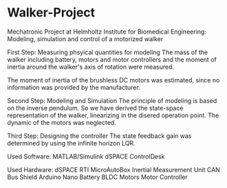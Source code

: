 # Walker-Project
Mechatronic Project at Helmholtz Institute for Biomedical Engineering:
Modeling, simulation and control of a motorized walker


First Step: Measuring phsyical quantities for modeling
The mass of the walker including battery, motors and motor controllers 
and the moment of inertia around the walker's axis of rotation were measured. 

The moment of inertia of the brushless DC motors was estimated, 
since no information was provided by the manufacturer.

Second Step: Modeling and Simulation
The principle of modeling is based on the inverse pendulum.
So we have derived the state-space representation of the walker, 
linearizing in the disered operation point. 
The dynamic of the motors was neglected.

Third Step: Designing the controller
The state feedback gain was determined by using the infinite horizon LQR.


Used Software:
MATLAB/Simulink
dSPACE ControlDesk

Used Hardware:
dSPACE RTI MicroAutoBox
Inertial Measurement Unit
CAN Bus Shield
Arduino Nano
Battery
BLDC Motors
Motor Controller
